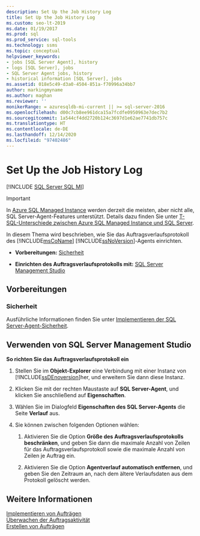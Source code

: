 ```yaml
---
description: Set Up the Job History Log
title: Set Up the Job History Log
ms.custom: seo-lt-2019
ms.date: 01/19/2017
ms.prod: sql
ms.prod_service: sql-tools
ms.technology: ssms
ms.topic: conceptual
helpviewer_keywords:
- jobs [SQL Server Agent], history
- logs [SQL Server], jobs
- SQL Server Agent jobs, history
- historical information [SQL Server], jobs
ms.assetid: 018e5c49-d3a0-4504-851a-f70996a34bb7
author: markingmyname
ms.author: maghan
ms.reviewer: ''
monikerRange: = azuresqldb-mi-current || >= sql-server-2016
ms.openlocfilehash: d00c7cb8ee961dca15a7fcdfe0950963e7dec7b2
ms.sourcegitcommit: 1a544cf4dd2720b124c3697d1e62ae7741db757c
ms.translationtype: HT
ms.contentlocale: de-DE
ms.lasthandoff: 12/14/2020
ms.locfileid: "97402486"
---
```

# <a name="set-up-the-job-history-log"></a>Set Up the Job History Log
[!INCLUDE [SQL Server SQL MI](../../includes/applies-to-version/sql-asdbmi.md)]

> [!IMPORTANT]  
> In [Azure SQL Managed Instance](/azure/sql-database/sql-database-managed-instance) werden derzeit die meisten, aber nicht alle, SQL Server-Agent-Features unterstützt. Details dazu finden Sie unter [T-SQL-Unterschiede zwischen Azure SQL Managed Instance und SQL Server](/azure/sql-database/sql-database-managed-instance-transact-sql-information#sql-server-agent).

In diesem Thema wird beschrieben, wie Sie das Auftragsverlaufsprotokoll des [!INCLUDE[msCoName](../../includes/msconame_md.md)] [!INCLUDE[ssNoVersion](../../includes/ssnoversion-md.md)]-Agents einrichten.  
  
-   **Vorbereitungen:**  [Sicherheit](#Security)  
  
-   **Einrichten des Auftragsverlaufsprotokolls mit:** [SQL Server Management Studio](#SSMS)  
  
## <a name="before-you-begin"></a><a name="BeforeYouBegin"></a>Vorbereitungen  
  
### <a name="security"></a><a name="Security"></a>Sicherheit  
Ausführliche Informationen finden Sie unter [Implementieren der SQL Server-Agent-Sicherheit](../../ssms/agent/implement-sql-server-agent-security.md).  
  
## <a name="using-sql-server-management-studio"></a><a name="SSMS"></a>Verwenden von SQL Server Management Studio  
**So richten Sie das Auftragsverlaufsprotokoll ein**  
  
1.  Stellen Sie im **Objekt-Explorer** eine Verbindung mit einer Instanz von [!INCLUDE[ssDEnoversion](../../includes/ssdenoversion_md.md)]her, und erweitern Sie dann diese Instanz.  
  
2.  Klicken Sie mit der rechten Maustaste auf **SQL Server-Agent**, und klicken Sie anschließend auf **Eigenschaften**.  
  
3.  Wählen Sie im Dialogfeld **Eigenschaften des SQL Server-Agents** die Seite **Verlauf** aus.  
  
4.  Sie können zwischen folgenden Optionen wählen:  
  
    1.  Aktivieren Sie die Option **Größe des Auftragsverlaufsprotokolls beschränken**, und geben Sie dann die maximale Anzahl von Zeilen für das Auftragsverlaufsprotokoll sowie die maximale Anzahl von Zeilen je Auftrag ein.  
  
    2.  Aktivieren Sie die Option **Agentverlauf automatisch entfernen**, und geben Sie den Zeitraum an, nach dem ältere Verlaufsdaten aus dem Protokoll gelöscht werden.  
  
## <a name="see-also"></a>Weitere Informationen  
[Implementieren von Aufträgen](../../ssms/agent/implement-jobs.md)  
[Überwachen der Auftragsaktivität](../../ssms/agent/monitor-job-activity.md)  
[Erstellen von Aufträgen](../../ssms/agent/create-jobs.md)  
